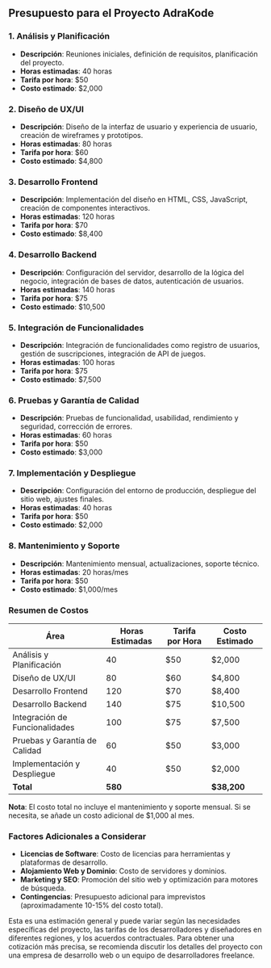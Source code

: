 ## Presupuesto para el Proyecto AdraKode

### 1. Análisis y Planificación
- **Descripción**: Reuniones iniciales, definición de requisitos, planificación del proyecto.
- **Horas estimadas**: 40 horas
- **Tarifa por hora**: $50
- **Costo estimado**: $2,000

### 2. Diseño de UX/UI
- **Descripción**: Diseño de la interfaz de usuario y experiencia de usuario, creación de wireframes y prototipos.
- **Horas estimadas**: 80 horas
- **Tarifa por hora**: $60
- **Costo estimado**: $4,800

### 3. Desarrollo Frontend
- **Descripción**: Implementación del diseño en HTML, CSS, JavaScript, creación de componentes interactivos.
- **Horas estimadas**: 120 horas
- **Tarifa por hora**: $70
- **Costo estimado**: $8,400

### 4. Desarrollo Backend
- **Descripción**: Configuración del servidor, desarrollo de la lógica del negocio, integración de bases de datos, autenticación de usuarios.
- **Horas estimadas**: 140 horas
- **Tarifa por hora**: $75
- **Costo estimado**: $10,500

### 5. Integración de Funcionalidades
- **Descripción**: Integración de funcionalidades como registro de usuarios, gestión de suscripciones, integración de API de juegos.
- **Horas estimadas**: 100 horas
- **Tarifa por hora**: $75
- **Costo estimado**: $7,500

### 6. Pruebas y Garantía de Calidad
- **Descripción**: Pruebas de funcionalidad, usabilidad, rendimiento y seguridad, corrección de errores.
- **Horas estimadas**: 60 horas
- **Tarifa por hora**: $50
- **Costo estimado**: $3,000

### 7. Implementación y Despliegue
- **Descripción**: Configuración del entorno de producción, despliegue del sitio web, ajustes finales.
- **Horas estimadas**: 40 horas
- **Tarifa por hora**: $50
- **Costo estimado**: $2,000

### 8. Mantenimiento y Soporte
- **Descripción**: Mantenimiento mensual, actualizaciones, soporte técnico.
- **Horas estimadas**: 20 horas/mes
- **Tarifa por hora**: $50
- **Costo estimado**: $1,000/mes

### Resumen de Costos

| Área                          | Horas Estimadas | Tarifa por Hora | Costo Estimado |
|-------------------------------|-----------------|-----------------|----------------|
| Análisis y Planificación      | 40              | $50             | $2,000         |
| Diseño de UX/UI               | 80              | $60             | $4,800         |
| Desarrollo Frontend           | 120             | $70             | $8,400         |
| Desarrollo Backend            | 140             | $75             | $10,500        |
| Integración de Funcionalidades| 100             | $75             | $7,500         |
| Pruebas y Garantía de Calidad | 60              | $50             | $3,000         |
| Implementación y Despliegue   | 40              | $50             | $2,000         |
| **Total**                     | **580**         |                 | **$38,200**    |

**Nota**: El costo total no incluye el mantenimiento y soporte mensual. Si se necesita, se añade un costo adicional de $1,000 al mes.

### Factores Adicionales a Considerar

- **Licencias de Software**: Costo de licencias para herramientas y plataformas de desarrollo.
- **Alojamiento Web y Dominio**: Costo de servidores y dominios.
- **Marketing y SEO**: Promoción del sitio web y optimización para motores de búsqueda.
- **Contingencias**: Presupuesto adicional para imprevistos (aproximadamente 10-15% del costo total).

Esta es una estimación general y puede variar según las necesidades específicas del proyecto, las tarifas de los desarrolladores y diseñadores en diferentes regiones, y los acuerdos contractuales. Para obtener una cotización más precisa, se recomienda discutir los detalles del proyecto con una empresa de desarrollo web o un equipo de desarrolladores freelance.
